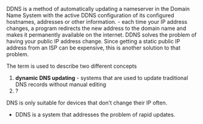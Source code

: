 
DDNS is a method of automatically updating a nameserver in the Domain Name System with the active DDNS configuration of its configured hostnames, addresses or other information.
	- each time your IP address changes, a program redirects the new address to the domain name and makes it permanently available on the internet.
DDNS solves the problem of having your public IP address change. Since getting a static public IP address from an ISP can be expensive, this is another solution to that problem.

The term is used to describe two different concepts
1. **dynamic DNS updating** - systems that are used to update traditional DNS records without manual editing
2. ?

DNS is only suitable for devices that don't change their IP often.
- DDNS is a system that addresses the problem of rapid updates.